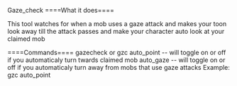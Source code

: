 Gaze_check
====What it does====

This tool watches for when a mob uses a gaze attack and makes your toon look away till the attack passes and make your character auto look at your claimed mob

====Commands====
gazecheck or gzc
auto_point -- will toggle on or off if you automaticaly turn twards claimed mob
auto_gaze  -- will toggle on or off if you automaticaly turn away from mobs that use gaze attacks
Example: gzc auto_point